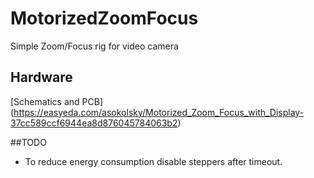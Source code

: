 # MotorizedZoomFocus
Simple Zoom/Focus rig for video camera

## Hardware

[Schematics and PCB] (https://easyeda.com/asokolsky/Motorized_Zoom_Focus_with_Display-37cc589ccf6944ea8d876045784063b2)

##TODO
- To reduce energy consumption disable steppers after timeout.
